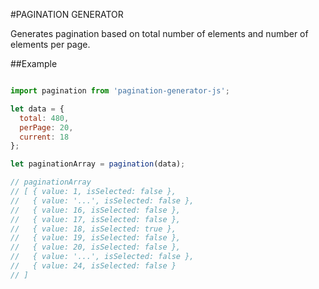 #PAGINATION GENERATOR

Generates pagination based on total number of elements and number of elements per page.


##Example

```javascript

import pagination from 'pagination-generator-js';

let data = {
  total: 480,
  perPage: 20,
  current: 18
};

let paginationArray = pagination(data);

// paginationArray
// [ { value: 1, isSelected: false },
//   { value: '...', isSelected: false },
//   { value: 16, isSelected: false },
//   { value: 17, isSelected: false },
//   { value: 18, isSelected: true },
//   { value: 19, isSelected: false },
//   { value: 20, isSelected: false },
//   { value: '...', isSelected: false },
//   { value: 24, isSelected: false }
// ]

```
